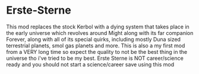 # Erste-Sterne
This mod replaces the stock Kerbol with a dying system that takes place in the early universe which revolves around Might along with its far companion Forever, along with all of its special quirks, including mostly Duna sized terrestrial planets, smol gas planets and more. This is also a my first mod from a VERY long time so expect the quality to not be the best thing in the universe tho i've tried to be my best. Erste Sterne is NOT career/science ready and you should not start a science/career save using this mod
